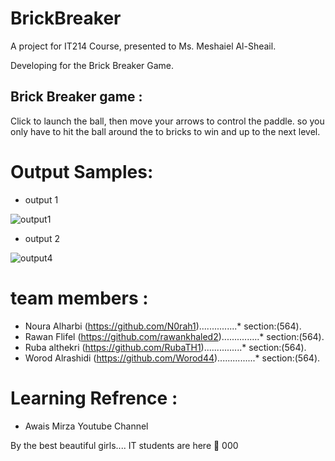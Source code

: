# BrickBreaker
A project for IT214 Course, presented to Ms. Meshaiel Al-Sheail.

Developing for the Brick Breaker Game.

## Brick Breaker game :
Click to launch the ball, then move your arrows to control the paddle. 
so you only have to hit the ball around the to bricks to win and up to the next level.

# Output Samples:
* output 1

 ![output1](https://user-images.githubusercontent.com/95292807/144618068-ddaa9fda-04fc-43ba-a990-bfcb03bb1c0e.png)


* output 2

![output4](https://user-images.githubusercontent.com/95292807/144620030-3b5b0aed-6667-461f-8305-2dfb6c8f6afe.png)


# team members :
* Noura Alharbi (https://github.com/N0rah1)...............* section:(564).
* Rawan Flifel (https://github.com/rawankhaled2)...............* section:(564).
* Ruba althekri (https://github.com/RubaTH1)...............* section:(564).
* Worod Alrashidi (https://github.com/Worod44)...............* section:(564).



# Learning Refrence :
* Awais Mirza Youtube Channel

By the best beautiful girls....
IT students are here 🤩
000
